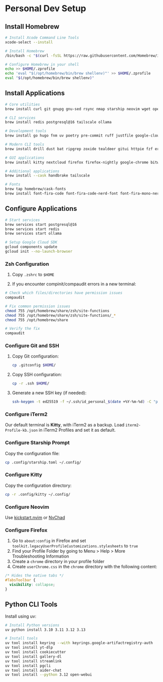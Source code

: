 # Personal Dev Setup

## Install Homebrew

```sh
# Install Xcode Command Line Tools
xcode-select --install

# Install Homebrew
/bin/bash -c "$(curl -fsSL https://raw.githubusercontent.com/Homebrew/install/HEAD/install.sh)"

# Configure Homebrew in your shell
echo >> $HOME/.zprofile
echo 'eval "$(/opt/homebrew/bin/brew shellenv)"' >> $HOME/.zprofile
eval "$(/opt/homebrew/bin/brew shellenv)"
```

## Install Applications

```sh
# Core utilities
brew install curl git gnupg gnu-sed rsync nmap starship neovim wget openssl@3 ca-certificates zlib readline xz libmagic libmxml libffi sqlite3 ssh-copy-id zsh-completions tmux

# CLI services
brew install redis postgresql@16 tailscale ollama

# Development tools
brew install go hugo fnm uv poetry pre-commit ruff justfile google-cloud-sdk kubernetes-cli k9s hashicorp/tap/terraform dopplerhq/cli/doppler

# Modern CLI tools
brew install drill dust bat ripgrep zoxide tealdeer gitui httpie fzf erdtree

# GUI applications
brew install kitty nextcloud firefox firefox-nightly google-chrome bitwarden slack vlc iterm2 visual-studio-code cursor zed pycharm bruno discord

# Additional applications
brew install --cask handbrake tailscale

# Fonts
brew tap homebrew/cask-fonts
brew install font-fira-code font-fira-code-nerd-font font-fira-mono-nerd-font font-jetbrains-mono-nerd-font font-noto-nerd-font font-anonymous-pro font-inconsolata-nerd-font
```

## Configure Applications

```sh
# Start services
brew services start postgresql@16
brew services start redis
brew services start ollama

# Setup Google Cloud SDK
gcloud components update
gcloud init --no-launch-browser
```

### Zsh Configuration

1. Copy `.zshrc` to `$HOME`

2. If you encounter compinit/compaudit errors in a new terminal:

```sh
# Check which files/directories have permission issues
compaudit

# Fix common permission issues
chmod 755 /opt/homebrew/share/zsh/site-functions
chmod 755 /opt/homebrew/share/zsh/site-functions/_*
chmod 755 /opt/homebrew/share

# Verify the fix
compaudit
```

### Configure Git and SSH

1. Copy Git configuration:
   ```sh
   cp .gitconfig $HOME/
   ```

2. Copy SSH configuration:
   ```sh
   cp -r .ssh $HOME/
   ```

3. Generate a new SSH key (if needed):
   ```sh
   ssh-keygen -t ed25519 -f ~/.ssh/id_personal_$(date +%Y-%m-%d) -C "personal"
   ```

### Configure iTerm2

Our default terminal is **Kitty**, with iTerm2 as a backup. Load `iterm2-Profile-kb.json` in iTerm2 Profiles and set it as default.

### Configure Starship Prompt

Copy the configuration file:
```sh
cp .config/starship.toml ~/.config/
```

### Configure Kitty

Copy the configuration directory:
```sh
cp -r .config/kitty ~/.config/
```

### Configure Neovim

Use [kickstart.nvim](https://github.com/nvim-lua/kickstart.nvim) or [NvChad](https://nvchad.com/)

### Configure Firefox

1. Go to `about:config` in Firefox and set `toolkit.legacyUserProfileCustomizations.stylesheets` to `true`
2. Find your Profile Folder by going to Menu > Help > More Troubleshooting Information
3. Create a `chrome` directory in your profile folder
4. Create `userChrome.css` in the `chrome` directory with the following content:
```css
/* Hides the native tabs */
#TabsToolbar {
  visibility: collapse;
}
```

## Python CLI Tools

Install using uv:

```sh
# Install Python versions
uv python install 3.10 3.11 3.12 3.13

# Install tools
uv tool install keyring --with keyrings.google-artifactregistry-auth
uv tool install yt-dlp
uv tool install cookiecutter
uv tool install gallery-dl
uv tool install streamlink
uv tool install pgcli
uv tool install aider-chat
uv tool install --python 3.12 open-webui
```
